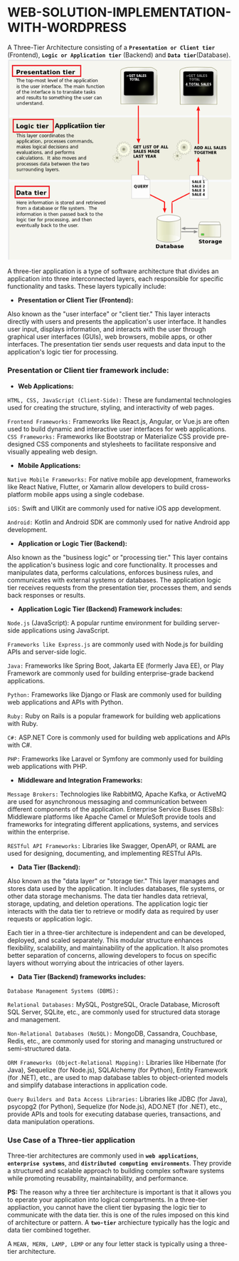 # WEB-SOLUTION-IMPLEMENTATION-WITH-WORDPRESS


A Three-Tier Architecture consisting of a **`Presentation or Client tier`** (Frontend), **`Logic or Application tier`** (Backend) and **`Data tier`**(Database).
![Image](./screenshots/Snipaste_2024-03-26_12-03-36.png)

A three-tier application is a type of software architecture that divides an application into three interconnected layers, each responsible for specific functionality and tasks. These layers typically include:

- **Presentation or Client Tier (Frontend):**

Also known as the "user interface" or "client tier."
This layer interacts directly with users and presents the application's user interface.
It handles user input, displays information, and interacts with the user through graphical user interfaces (GUIs), web browsers, mobile apps, or other interfaces.
The presentation tier sends user requests and data input to the application's logic tier for processing.

### Presentation or Client tier framework include:
- **Web Applications:**

`HTML, CSS, JavaScript (Client-Side):` These are fundamental technologies used for creating the structure, styling, and interactivity of web pages.

`Frontend Frameworks:` Frameworks like React.js, Angular, or Vue.js are often used to build dynamic and interactive user interfaces for web applications.
`CSS Frameworks:` Frameworks like Bootstrap or Materialize CSS provide pre-designed CSS components and stylesheets to facilitate responsive and visually appealing web design.

- **Mobile Applications:**

`Native Mobile Frameworks:` For native mobile app development, frameworks like React Native, Flutter, or Xamarin allow developers to build cross-platform mobile apps using a single codebase.

`iOS:` Swift and UIKit are commonly used for native iOS app development.

`Android:` Kotlin and Android SDK are commonly used for native Android app development.



- **Application or Logic Tier (Backend):**

Also known as the "business logic" or "processing tier."
This layer contains the application's business logic and core functionality.
It processes and manipulates data, performs calculations, enforces business rules, and communicates with external systems or databases.
The application logic tier receives requests from the presentation tier, processes them, and sends back responses or results.


- **Application Logic Tier (Backend) Framework includes:**

`Node.js` (JavaScript): A popular runtime environment for building server-side applications using JavaScript. 

`Frameworks like Express.js` are commonly used with Node.js for building APIs and server-side logic.

`Java:` Frameworks like Spring Boot, Jakarta EE (formerly Java EE), or Play Framework are commonly used for building enterprise-grade backend applications.

`Python:` Frameworks like Django or Flask are commonly used for building web applications and APIs with Python.

`Ruby:` Ruby on Rails is a popular framework for building web applications with Ruby.

`C#:` ASP.NET Core is commonly used for building web applications and APIs with C#.

`PHP:` Frameworks like Laravel or Symfony are commonly used for building web applications with PHP.
- **Middleware and Integration Frameworks:**

`Message Brokers:` Technologies like RabbitMQ, Apache Kafka, or ActiveMQ are used for asynchronous messaging and communication between different components of the application.
Enterprise Service Buses (ESBs): Middleware platforms like Apache Camel or MuleSoft provide tools and frameworks for integrating different applications, systems, and services within the enterprise.

`RESTful API Frameworks:` Libraries like Swagger, OpenAPI, or RAML are used for designing, documenting, and implementing RESTful APIs.




- **Data Tier (Backend):**

Also known as the "data layer" or "storage tier."
This layer manages and stores data used by the application.
It includes databases, file systems, or other data storage mechanisms.
The data tier handles data retrieval, storage, updating, and deletion operations.
The application logic tier interacts with the data tier to retrieve or modify data as required by user requests or application logic.

Each tier in a three-tier architecture is independent and can be developed, deployed, and scaled separately. This modular structure enhances flexibility, scalability, and maintainability of the application. It also promotes better separation of concerns, allowing developers to focus on specific layers without worrying about the intricacies of other layers.


- **Data Tier (Backend) frameworks includes:**

`Database Management Systems (DBMS):`

`Relational Databases:` MySQL, PostgreSQL, Oracle Database, Microsoft SQL Server, SQLite, etc., are commonly used for structured data storage and management.

`Non-Relational Databases (NoSQL):` MongoDB, Cassandra, Couchbase, Redis, etc., are commonly used for storing and managing unstructured or semi-structured data.

`ORM Frameworks (Object-Relational Mapping):`
Libraries like Hibernate (for Java), Sequelize (for Node.js), SQLAlchemy (for Python), Entity Framework (for .NET), etc., are used to map database tables to object-oriented models and simplify database interactions in application code.

`Query Builders and Data Access Libraries:`
Libraries like JDBC (for Java), psycopg2 (for Python), Sequelize (for Node.js), ADO.NET (for .NET), etc., provide APIs and tools for executing database queries, transactions, and data manipulation operations.


### **Use Case of a Three-tier application**

Three-tier architectures are commonly used in **`web applications`**, **`enterprise systems`**, and **`distributed computing environments`**. They provide a structured and scalable approach to building complex software systems while promoting reusability, maintainability, and performance.


**PS:** The reason why a three tier architecture is important is that it allows you to eperate your application into logical compartments. In a three-tier appliaction, you cannot have the client tier bypasing the logic tier to communicate with the data tier. this is one of the rules imposed on this kind of architecture or pattern. A **`two-tier`** archiecture typically has the logic and data tier combined together.

A `MEAN, MERN, LAMP, LEMP` or any four letter stack is typically using a three-tier architecture.
